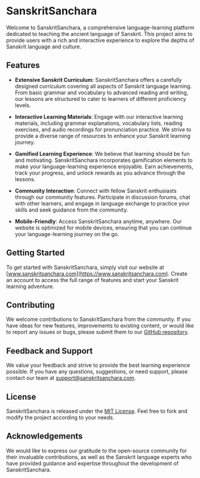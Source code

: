 # SanskritSanchara

Welcome to SanskritSanchara, a comprehensive language-learning platform dedicated to teaching the ancient language of Sanskrit. This project aims to provide users with a rich and interactive experience to explore the depths of Sanskrit language and culture.

## Features

- **Extensive Sanskrit Curriculum**: SanskritSanchara offers a carefully designed curriculum covering all aspects of Sanskrit language learning. From basic grammar and vocabulary to advanced reading and writing, our lessons are structured to cater to learners of different proficiency levels.

- **Interactive Learning Materials**: Engage with our interactive learning materials, including grammar explanations, vocabulary lists, reading exercises, and audio recordings for pronunciation practice. We strive to provide a diverse range of resources to enhance your Sanskrit learning journey.

- **Gamified Learning Experience**: We believe that learning should be fun and motivating. SanskritSanchara incorporates gamification elements to make your language-learning experience enjoyable. Earn achievements, track your progress, and unlock rewards as you advance through the lessons.

- **Community Interaction**: Connect with fellow Sanskrit enthusiasts through our community features. Participate in discussion forums, chat with other learners, and engage in language exchange to practice your skills and seek guidance from the community.

- **Mobile-Friendly**: Access SanskritSanchara anytime, anywhere. Our website is optimized for mobile devices, ensuring that you can continue your language-learning journey on the go.

## Getting Started

To get started with SanskritSanchara, simply visit our website at [www.sanskritsanchara.com](https://www.sanskritsanchara.com). Create an account to access the full range of features and start your Sanskrit learning adventure.

## Contributing

We welcome contributions to SanskritSanchara from the community. If you have ideas for new features, improvements to existing content, or would like to report any issues or bugs, please submit them to our [GitHub repository](https://github.com/sanskritsanchara).

## Feedback and Support

We value your feedback and strive to provide the best learning experience possible. If you have any questions, suggestions, or need support, please contact our team at [support@sanskritsanchara.com](mailto:support@sanskritsanchara.com).

## License

SanskritSanchara is released under the [MIT License](LICENSE.md). Feel free to fork and modify the project according to your needs.

## Acknowledgements

We would like to express our gratitude to the open-source community for their invaluable contributions, as well as the Sanskrit language experts who have provided guidance and expertise throughout the development of SanskritSanchara.
